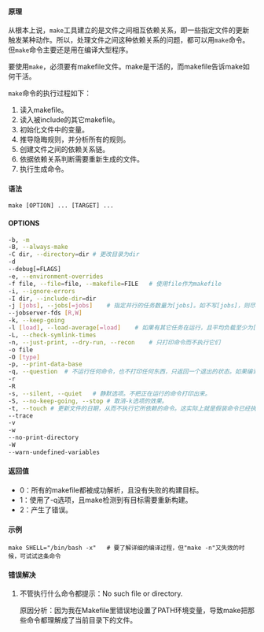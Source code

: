 #### 原理

从根本上说，`make`工具建立的是文件之间相互依赖关系，即一些指定文件的更新触发某种动作。所以，处理文件之间这种依赖关系的问题，都可以用`make`命令。但`make`命令主要还是用在编译大型程序。

要使用`make`，必须要有makefile文件。make是干活的，而makefile告诉make如何干活。

`make`命令的执行过程如下：

1. 读入makefile。
2. 读入被include的其它makefile。
3. 初始化文件中的变量。
4. 推导隐晦规则，并分析所有的规则。
5. 创建文件之间的依赖关系链。
6. 依据依赖关系判断需要重新生成的文件。
7. 执行生成命令。

#### 语法

`make [OPTION] ... [TARGET] ...`

#### OPTIONS

```bash
-b, -m
-B, --always-make
-C dir, --directory=dir	# 更改目录为dir
-d
--debug[=FLAGS]
-e, --environment-overrides
-f file, --file=file, --makefile=FILE	# 使用file作为makefile
-i, --ignore-errors
-I dir, --include-dir=dir
-j [jobs], --jobs[=jobs]	# 指定并行的任务数量为[jobs]。如不写[jobs]，则尽最大可能并行。
--jobserver-fds [R,W]
-k, --keep-going
-l [load], --load-average[=load]	# 如果有其它任务在运行，且平均负载至少为[load](一个浮点数)，则不启动新任务(命令)。如不带参数，则删除以前的负载限制。
-L, --check-symlink-times
-n, --just-print, --dry-run, --recon	# 只打印命令而不执行它们
-o file
-O [type]
-p, --print-data-base
-q, --question	# 不运行任何命令，也不打印任何东西，只返回一个退出的状态。如果编译目标已经更新则返回0，否则返回其它数字。
-r
-R
-s, --silent, --quiet	# 静默选项。不把正在运行的命令打印出来。
-S,	--no-keep-going, --stop	# 取消-k选项的效果。
-t, --touch	# 更新文件的日期，从而不执行它所依赖的命令。这实际上就是假装命令已经执行过了，以便make将来调用的时候欺骗它。
--trace
-v
-w
--no-print-directory
-W
--warn-undefined-variables
```

#### 返回值

- 0：所有的makefile都被成功解析，且没有失败的构建目标。
- 1：使用了-q选项，且make检测到有目标需要重新构建。
- 2：产生了错误。

#### 示例

```shell
make SHELL="/bin/bash -x"	# 要了解详细的编译过程，但"make -n"又失效的时候，可试试这条命令
```

#### 错误解决

1. 不管执行什么命令都提示：No such file or directory.

   原因分析：因为我在Makefile里错误地设置了PATH环境变量，导致make把那些命令都理解成了当前目录下的文件。
